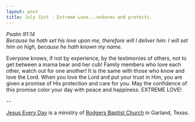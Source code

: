 ```yaml
---
layout: post
title: July 31st - Extreme Love...endures and protects.
---
```


_Psalm 91:14  
Because he hath set his love upon me, therefore will I deliver him:
I will set him on high, because he hath known my name._

Everyone knows, if not by experience, by the testimonies of others,
not to get between a mama bear and her cub! Family members who love
each other, watch out for one another! It is the same with those who
know and love the Lord. When you love the Lord and put your trust in
Him, you are given a promise of His protection and care for you. May
the confidence of this promise color your day with peace and
happiness. EXTREME LOVE!

 --

<a href=http://jesuseveryday.net>Jesus Every Day</a> is a ministry of <a href=http://rodgersbaptist.net>Rodgers Baptist Church</a> in Garland, Texas.
